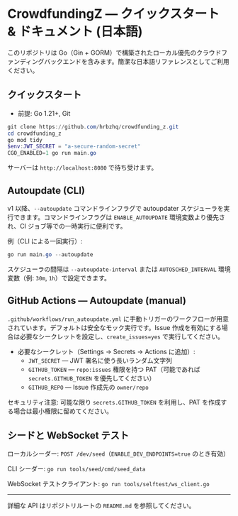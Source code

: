 # CrowdfundingZ — クイックスタート & ドキュメント (日本語)

このリポジトリは Go（Gin + GORM）で構築されたローカル優先のクラウドファンディングバックエンドを含みます。簡潔な日本語リファレンスとしてご利用ください。

## クイックスタート

- 前提: Go 1.21+, Git

```powershell
git clone https://github.com/hrbzhq/crowdfunding_z.git
cd crowdfunding_z
go mod tidy
$env:JWT_SECRET = "a-secure-random-secret"
CGO_ENABLED=1 go run main.go
```

サーバーは `http://localhost:8080` で待ち受けます。

## Autoupdate (CLI)

v1 以降、`--autoupdate` コマンドラインフラグで autoupdater スケジューラを実行できます。コマンドラインフラグは `ENABLE_AUTOUPDATE` 環境変数より優先され、CI ジョブ等での一時実行に便利です。

例（CLI による一回実行）:

```powershell
go run main.go --autoupdate
```

スケジューラの間隔は `--autoupdate-interval` または `AUTOSCHED_INTERVAL` 環境変数（例: `30m`, `1h`）で設定できます。

## GitHub Actions — Autoupdate (manual)

`.github/workflows/run_autoupdate.yml` に手動トリガーのワークフローが用意されています。デフォルトは安全なモック実行です。Issue 作成を有効にする場合は必要なシークレットを設定し、`create_issues=yes` で実行してください。

- 必要なシークレット（Settings → Secrets → Actions に追加）:
  - `JWT_SECRET` — JWT 署名に使う長いランダム文字列
  - `GITHUB_TOKEN` — `repo:issues` 権限を持つ PAT（可能であれば `secrets.GITHUB_TOKEN` を優先してください）
  - `GITHUB_REPO` — Issue 作成先の `owner/repo`

セキュリティ注意: 可能な限り `secrets.GITHUB_TOKEN` を利用し、PAT を作成する場合は最小権限に留めてください。

## シードと WebSocket テスト

ローカルシーダー: `POST /dev/seed`（`ENABLE_DEV_ENDPOINTS=true` のとき有効）

CLI シーダー: `go run tools/seed/cmd/seed_data`

WebSocket テストクライアント: `go run tools/selftest/ws_client.go`

---

詳細な API はリポジトリルートの `README.md` を参照してください。